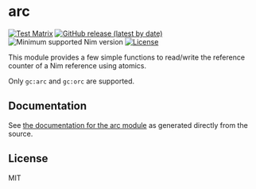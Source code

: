 # arc

[![Test Matrix](https://github.com/nim-works/arc/workflows/CI/badge.svg)](https://github.com/nim-works/arc/actions?query=workflow%3ACI)
[![GitHub release (latest by date)](https://img.shields.io/github/v/release/nim-works/arc?style=flat)](https://github.com/nim-works/arc/releases/latest)
![Minimum supported Nim version](https://img.shields.io/badge/nim-1.2.13%2B-informational?style=flat&logo=nim)
[![License](https://img.shields.io/github/license/nim-works/arc?style=flat)](#license)

This module provides a few simple functions to read/write the reference counter
of a Nim reference using atomics.

Only `gc:arc` and `gc:orc` are supported.

## Documentation
See [the documentation for the arc module](https://nim-works.github.io/arc/arc.html) as generated directly from the source.

## License
MIT
